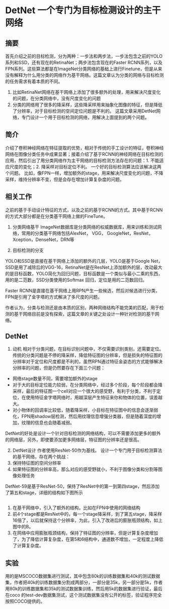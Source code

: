 # DetNet 一个专门为目标检测设计的主干网络

## 摘要
首先介绍之前的目标检测，分为两种：一步法和两步法，一步法包含之前的YOLO系列和SSD，还有现在的RetinaNet；两步法包含现在的Faster RCNN系列，以及FPN系列。这些算法都是在ImageNet分类网络的基础上进行Finetune，但是从来没有解释为什么用分类的网络作为基干网络。这篇文章认为分类的网络与目标检测的任务需求有着本质的不同。
1. 比如RetinaNet网络在基干网络上添加了很多额外的处理，用来解决尺度变化的问题，在分类网络中，没有尺度变化的问题
2. 分类的网络用了很多的降采样，这些降采样用来抽象化图像的特征，但是降低了分辨率，对于目标检测的空间定位问题是不利的。
这篇文章采用DetNet网络，专门设计一个用于目标检测的网络，用解决上面提到的两个问题。

## 简介
介绍了卷积神经网络在特征提取的优势，相对于传统的手工设计的特征，卷积神经网络在图像分类任务中成果显著；接着介绍了基于RCNN的神经网络在目标检测的应用，然后引出了用分类网络作为主干网络的目标检测方法存在的问题：1.  不能适应尺度的变化；2. 降采样对目标定位不利。
一个好的目标检测算法应该解决这两个问题。
比如，像FPN一样，增加额外的stage，用来解决尺度变化的问题，不降采样，维持分辨率不变，但是会存在增加计算复杂度的问题。

## 相关工作

之前的基于手动设计特征的方式，以及之前的基于RCNN的方式。其中基于RCNN的方式大部分都是在分类基干网络上做的FineTune。

1. 分类网络基干
ImageNet数据库是分类网络的权威数据库，用来训练和测试网络，常用的分类基干网络包括AlexNet， VGG， GoogleNet，ResNet，Xception，DenseNet，DRN等

2. 目标检测的分支

YOLO和SSD是直接在基干网络上添加的额外的几层，YOLO是基于Google Net，SSD是用了减除后的VGG-16，RetinaNet是在ResNet上添加额外的层，改动最大的是目标函数，YOLO简化为回归问题，目标函数是一个类似与最小二乘的东西，用的是二范数，SSD分类使用的Softmax 回归，定位是用的二范数回归。

Faster RCNN是直接在基干网络上用RPN产生一些候选，然后对候选进行分类，FPN是引用了金字塔的方式解决了多尺度的问题。

作者认为，分类与检测还是由本质的区别，两种网络结构不能完美的匹配，用于检测的基干网络目前是没有探索，这篇文章的关键之处设计一种针对检测的基干网络。

## DetNet

1. 动机
相对于分类问题，在目标识别问题中，不仅需要识别类别，还需要定位。传统的分类问题是不停的降采样，降低特征图的分辨率，但是损失的特征图的分辨率对于定位和尺度都是不利的，虽然RPN通过特征金姿态的方式能够解决分辨率的问题，但是仍然要存在下面三个问题：

- 网络stage数量不同，需要增加额外的stage
- 对于大的目标定位能力较弱，在分类网络中，经过多个阶段，每个阶段都会降采样，最后的特征图一个cell对应一个很大的感受野，有利于分类，不利于定位，在使用特征金字塔网络时，用越深层产生特征来你和物体的位置，误差越大。
- 对小物体的回调率比较低，随着降采样，小目标在特征图中的信息会逐渐弱化，FPN用shadow层检测，然后用纹理信息增强分类器，但是随着深度的增加，纹理的信息也会随着减弱。

DetNet的好处是设计一个针对目标检测的网络结构，可以不需要添加更多的额外的网络层，另外，即使要添加更多网络层，特征图的分辨率还是很高。

2. DetNet设计
作者使用ResNet-50作为基线。
设计一个专门用于目标检测算法的基干网络，存在两个挑战：
1. 保持特征图的空间分辨率
2. 如果特征图的分辨率高，那么对应的感受野就小，不利于图像分类和分割等图像处理任务

DetNet-59是基于ResNet-50，保持了ResNet中的第一到第四stage，然后添加了第五和stage，详细的结构如下图所示

![]()

1. 在基干网络中，引入了额外的结构，比如在FPN中使用的网络结构
2. 前4个stage都是ResNet中的，每一个stage降采样，到了第五stage，降采样16倍了，以后就保持这个分辨率，为此，引入了改进后的膨胀瓶颈结构，如上图中的B。
3. 在网络中应用膨胀瓶颈结构，保持了特征图的分辨率，但是计算复杂度增加了，为了降低计算复杂度，在第5和6结构中，通道数不增加，一定程度上降低了计算复杂度。


## 实验
用的是MSCOCO数据集进行测试，其中包含80k的训练数据集和40k的测试数据集，作者把40k的训练数据集分割成两部分，一部分是35k，另一部分是5k，作者用80k的训练数据集和35k的测试数据集训练，然后用5k的数据集进行验证，最后在coco 的test-dev数据集测试，这个测试数据集没有公开的标签，验证程序完全按照COCO提供的。